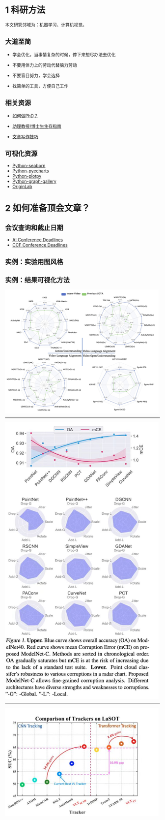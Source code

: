 # 1 科研方法
本文研究邻域为：机器学习、计算机视觉。

## 大道至简

+ 学会优化，当事情复杂的时候，停下来想尽办法去优化

+ 不要用体力上的劳动代替脑力劳动

+ 不要盲目努力，学会选择

+ 找简单的工具，方便自己工作


## 相关资源

+ [如何做PhD？](https://github.com/shengyp/doing_the_PhD)

+ [助理教授/博士生生存指南](https://github.com/JunweiLiang/awesome_lists)

+ [文章写作技巧](https://github.com/MLNLP-World/Paper-Writing-Tips)


## 可视化资源
+ [Python-seaborn](https://seaborn.pydata.org/)
+ [Python-pyecharts](https://github.com/pyecharts/pyecharts)
+ [Python-plotpy](https://plotly.com/python/)
+ [Python-graph-gallery](https://www.python-graph-gallery.com/)
+ [OriginLab](https://www.originlab.com/Origin)


# 2 如何准备顶会文章？

## 会议查询和截止日期
+ [AI Conference Deadlines](https://aideadlin.es/?sub=ML,CV)
+ [CCF Conference Deadlines](https://ccfddl.github.io/)

## 实例：实验用图风格


## 实例：结果可视化方法
<img src="./imgs/result_1.jpeg" width=500 alt="示例1" align=center>

----
<img src="./imgs/result_2.jpeg" width=500 alt="示例1" align=center>

----

<img src="./imgs/result_3.jpeg" width=500 alt="示例1" align=center>

<!--
# 如沐春风

+ 作为一个努力的人，一天工作10个小时，非常正常，我想实验室现在工作时间大于我的人不多，我起码都是10个小时工作时间

+ 谁要这一个月内，不认真学习，出去闹腾，无论是谁，直接离开实验室

+ 讲理由之前，请收拾干净桌子，直接离开

+ 这10天，谁去干其他的事情，无论访问、学生还是员工，请立马辞职离开

+ 不同意的学生，请及时找好下家

+ 如果一个idea还在讨论的时候，你说肯定不行，那你肯定不是xx课题组的成员

+ Deadline来了 难道你们现在不感到兴奋吗？
-->
